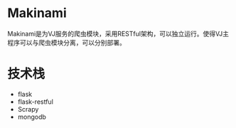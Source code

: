 # Makinami

Makinami是为VJ服务的爬虫模块，采用RESTful架构，可以独立运行。使得VJ主程序可以与爬虫模块分离，可以分别部署。

# 技术栈

+ flask
+ flask-restful
+ Scrapy
+ mongodb
